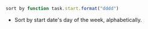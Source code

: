<!-- placeholder to force blank line before included text -->


```javascript
sort by function task.start.format("dddd")
```

- Sort by start date's day of the week, alphabetically.


<!-- placeholder to force blank line after included text -->

